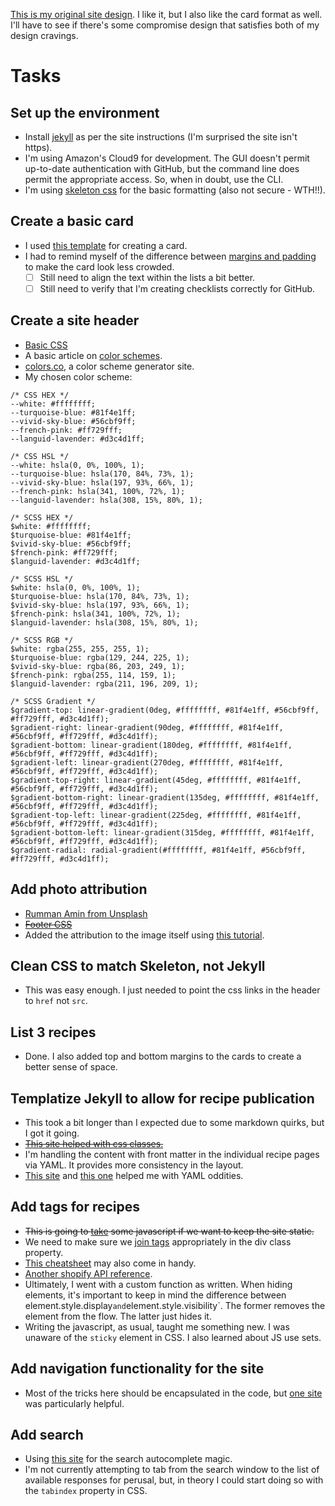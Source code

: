 [This is my original site design](https://toddbittner.gitlab.io/).  I like it, but I also like the card format as well.
I'll have to see if there's some compromise design that satisfies both of my design cravings.

# Tasks
## Set up the environment
* Install [jekyll](http://jekyllrb.com/) as per the site instructions (I'm surprised the site isn't https).
* I'm using Amazon's Cloud9 for development.  The GUI doesn't permit up-to-date authentication with 
    GitHub, but the command line does permit the appropriate access.  So, when in doubt, use the CLI.
* I'm using [skeleton css](http://getskeleton.com/) for the basic formatting (also not secure - WTH!!).
## Create a basic card
* I used [this template](https://www.w3schools.com/howto/howto_css_profile_card.asp) for creating a card.
* I had to remind myself of the difference between [margins and padding](https://www.w3schools.com/css/css_padding.asp)
    to make the card look less crowded.
    - [ ] Still need to align the text within the lists a bit better.
    - [ ] Still need to verify that I'm creating checklists correctly for GitHub.
## Create a site header
* [Basic CSS](https://www.w3schools.com/howto/howto_css_style_header.asp)
* A basic article on [color schemes](https://www.wordstream.com/blog/ws/2019/10/03/website-color-scheme).
* [colors.co](https://coolors.co/), a color scheme generator site.
* My chosen color scheme:
```
/* CSS HEX */
--white: #ffffffff;
--turquoise-blue: #81f4e1ff;
--vivid-sky-blue: #56cbf9ff;
--french-pink: #ff729fff;
--languid-lavender: #d3c4d1ff;

/* CSS HSL */
--white: hsla(0, 0%, 100%, 1);
--turquoise-blue: hsla(170, 84%, 73%, 1);
--vivid-sky-blue: hsla(197, 93%, 66%, 1);
--french-pink: hsla(341, 100%, 72%, 1);
--languid-lavender: hsla(308, 15%, 80%, 1);

/* SCSS HEX */
$white: #ffffffff;
$turquoise-blue: #81f4e1ff;
$vivid-sky-blue: #56cbf9ff;
$french-pink: #ff729fff;
$languid-lavender: #d3c4d1ff;

/* SCSS HSL */
$white: hsla(0, 0%, 100%, 1);
$turquoise-blue: hsla(170, 84%, 73%, 1);
$vivid-sky-blue: hsla(197, 93%, 66%, 1);
$french-pink: hsla(341, 100%, 72%, 1);
$languid-lavender: hsla(308, 15%, 80%, 1);

/* SCSS RGB */
$white: rgba(255, 255, 255, 1);
$turquoise-blue: rgba(129, 244, 225, 1);
$vivid-sky-blue: rgba(86, 203, 249, 1);
$french-pink: rgba(255, 114, 159, 1);
$languid-lavender: rgba(211, 196, 209, 1);

/* SCSS Gradient */
$gradient-top: linear-gradient(0deg, #ffffffff, #81f4e1ff, #56cbf9ff, #ff729fff, #d3c4d1ff);
$gradient-right: linear-gradient(90deg, #ffffffff, #81f4e1ff, #56cbf9ff, #ff729fff, #d3c4d1ff);
$gradient-bottom: linear-gradient(180deg, #ffffffff, #81f4e1ff, #56cbf9ff, #ff729fff, #d3c4d1ff);
$gradient-left: linear-gradient(270deg, #ffffffff, #81f4e1ff, #56cbf9ff, #ff729fff, #d3c4d1ff);
$gradient-top-right: linear-gradient(45deg, #ffffffff, #81f4e1ff, #56cbf9ff, #ff729fff, #d3c4d1ff);
$gradient-bottom-right: linear-gradient(135deg, #ffffffff, #81f4e1ff, #56cbf9ff, #ff729fff, #d3c4d1ff);
$gradient-top-left: linear-gradient(225deg, #ffffffff, #81f4e1ff, #56cbf9ff, #ff729fff, #d3c4d1ff);
$gradient-bottom-left: linear-gradient(315deg, #ffffffff, #81f4e1ff, #56cbf9ff, #ff729fff, #d3c4d1ff);
$gradient-radial: radial-gradient(#ffffffff, #81f4e1ff, #56cbf9ff, #ff729fff, #d3c4d1ff);
```
## Add photo attribution
* [Rumman Amin from Unsplash](https://unsplash.com/photos/nKs-oXRGGEg)
* ~~[Footer CSS](https://www.w3schools.com/howto/howto_css_fixed_footer.asp)~~
* Added the attribution to the image itself using [this tutorial](https://www.w3schools.com/css/tryit.asp?filename=trycss_position_absolute).
 
## Clean CSS to match Skeleton, not Jekyll
* This was easy enough.  I just needed to point the css links in the header to `href` not `src`.

## List 3 recipes
* Done.  I also added top and bottom margins to the cards to create a better sense of space.
 
## Templatize Jekyll to allow for recipe publication
* This took a bit longer than I expected due to some markdown quirks, but I got it going.
* ~~[This site helped with css classes.](https://digitaldrummerj.me/styling-jekyll-markdown/)~~
* I'm handling the content with front matter in the individual recipe pages via YAML.
It provides more consistency in the layout.
* [This site](https://yaml-multiline.info/) and [this one](https://www.cloudbees.com/blog/yaml-tutorial-everything-you-need-get-started)
helped me with YAML oddities.

## Add tags for recipes
* ~~This is going to [take](https://www.w3schools.com/howto/howto_js_filter_elements.asp) some javascript if we want to keep the site static.~~
* We need to make sure we [join tags](https://shopify.github.io/liquid/filters/join/) appropriately in the div class property.
* [This cheatsheet](https://michaelcurrin.github.io/dev-cheatsheets/cheatsheets/jekyll/liquid/filters.html) may also come in handy.
* [Another shopify API reference](https://shopify.dev/api/liquid/).
* Ultimately, I went with a custom function as written.  When hiding elements, it's important to keep in mind the difference between
element.style.display` and `element.style.visibility`.  The former removes the element from the flow.  The latter just hides it.
* Writing the javascript, as usual, taught me something new.  I was unaware of the `sticky` element in CSS.  I also learned about JS use
sets.

## Add navigation functionality for the site
* Most of the tricks here should be encapsulated in the code, but [one site](https://shopify.github.io/liquid/) was particularly helpful.

## Add search
* Using [this site](https://www.algolia.com/blog/engineering/how-to-implement-autocomplete-with-javascript-on-your-website/) for the search autocomplete magic.
* I'm not currently attempting to tab from the search window to the list of available responses for perusal, but, in theory
I could start doing so with the `tabindex` property in CSS.